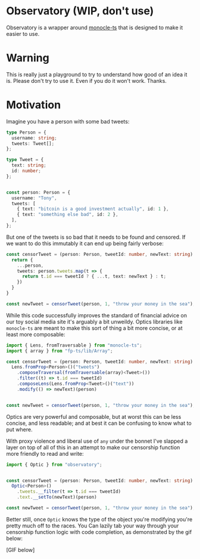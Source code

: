 # Observatory (WIP, don't use)

Observatory is a wrapper around [monocle-ts](https://gcanti.github.io/monocle-ts/) that is designed to make it easier to use.

# Warning

This is really just a playground to try to understand how good of an idea it is. Please don't try to use it. Even if you do it won't work. Thanks.

# Motivation

Imagine you have a person with some bad tweets:

```TypeScript
type Person = {
  username: string;
  tweets: Tweet[];
};

type Tweet = {
  text: string;
  id: number;
};


const person: Person = {
  username: "Tony",
  tweets: [
    { text: "bitcoin is a good investment actually", id: 1 },
    { text: "something else bad", id: 2 },
  ],
};
```

But one of the tweets is so bad that it needs to be found and censored. If we want to do this immutably it can end up being fairly verbose:

```TypeScript
const censorTweet = (person: Person, tweetId: number, newText: string)  => {
  return {
    ...person,
    tweets: person.tweets.map(t => {
      return t.id === tweetId ? { ...t, text: newText } : t;
    })
  }
}

const newTweet = censorTweet(person, 1, "throw your money in the sea");
```

While this code successfully improves the standard of financial advice on our toy social media site it's arguably a bit unweildy. Optics libraries like `monocle-ts` are meant to make this sort of thing a bit more concise, or at least more composable:

```TypeScript
import { Lens, fromTraversable } from "monocle-ts";
import { array } from "fp-ts/lib/Array";

const censorTweet = (person: Person, tweetId: number, newText: string)  =>
  Lens.fromProp<Person>()("tweets")
    .composeTraversal(fromTraversable(array)<Tweet>())
    .filter((t) => t.id === tweetId)
    .composeLens(Lens.fromProp<Tweet>()("text"))
    .modify(() => newText)(person)


const newTweet = censorTweet(person, 1, "throw your money in the sea");
```

Optics are very powerful and composable, but at worst this can be less concise, and less readable; and at best it can be confusing to know what to put where.

With proxy violence and liberal use of `any` under the bonnet I've slapped a layer on top of all of this in an attempt to make our censorship function more friendly to read and write:

```TypeScript
import { Optic } from "observatory";


const censorTweet = (person: Person, tweetId: number, newText: string)  =>
  Optic<Person>()
    .tweets.__filter(t => t.id === tweetId)
    .text.__setTo(newText)(person)

const newTweet = censorTweet(person, 1, "throw your money in the sea");
```

Better still, once `Optic` knows the type of the object you're modifying you're pretty much off to the races. You Can lazily tab your way through your censorship function logic with code completion, as demonstrated by the gif below:

[GIF below]
